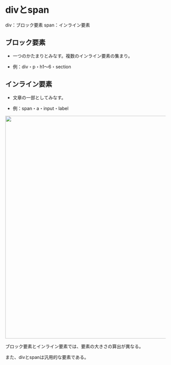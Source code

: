 # divとspan

div：ブロック要素
span：インライン要素

## ブロック要素

* 一つのかたまりとみなす。複数のインライン要素の集まり。

* 例：div・p・h1〜6・section

## インライン要素

* 文章の一部としてみなす。

* 例：span・a・input・label


<img width="700" alt="" src="https://i.gyazo.com/3be958d6195739ddf11c7eb33dcabe0d.png">


ブロック要素とインライン要素では、要素の大きさの算出が異なる。

また、divとspanは汎用的な要素である。
